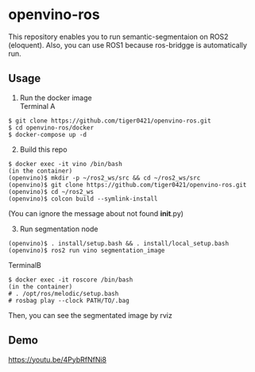 # openvino-ros
This repository enables you to run semantic-segmentaion on ROS2 (eloquent).
Also, you can use ROS1 because ros-bridgge is automatically run.

## Usage
1. Run the docker image  
Terminal A
```
$ git clone https://github.com/tiger0421/openvino-ros.git
$ cd openvino-ros/docker
$ docker-compose up -d
```

2. Build this repo
```
$ docker exec -it vino /bin/bash
(in the container)
(openvino)$ mkdir -p ~/ros2_ws/src && cd ~/ros2_ws/src
(openvino)$ git clone https://github.com/tiger0421/openvino-ros.git
(openvino)$ cd ~/ros2_ws
(openvino)$ colcon build --symlink-install
```
(You can ignore the message about not found __init__.py)

3. Run segmentation node
```
(openvino)$ . install/setup.bash && . install/local_setup.bash
(openvino)$ ros2 run vino segmentation_image
```

  TerminalB
```
$ docker exec -it roscore /bin/bash
(in the container)
# . /opt/ros/melodic/setup.bash
# rosbag play --clock PATH/TO/.bag
```

Then, you can see the segmentated image by rviz

## Demo
https://youtu.be/4PybRfNfNi8

